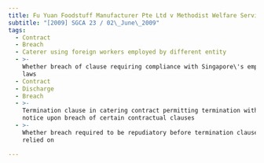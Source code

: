 ```yaml
---
title: Fu Yuan Foodstuff Manufacturer Pte Ltd v Methodist Welfare Services
subtitle: "[2009] SGCA 23 / 02\_June\_2009"
tags:
  - Contract
  - Breach
  - Caterer using foreign workers employed by different entity
  - >-
    Whether breach of clause requiring compliance with Singapore\'s employment
    laws
  - Contract
  - Discharge
  - Breach
  - >-
    Termination clause in catering contract permitting termination without
    notice upon breach of certain contractual clauses
  - >-
    Whether breach required to be repudiatory before termination clause might be
    relied on

---
```


